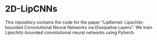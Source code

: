 # 2D-LipCNNs
This repository contains the code for the paper "LipKernel: Lipschitz-bounded Convolutional Neural Networks via Dissipative Layers". We train Lipschitz-bounded convolutional neural networks using Pytorch.
